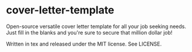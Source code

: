 # cover-letter-template
Open-source versatile cover letter template for all your job seeking needs. Just fill in the blanks and you're sure to secure that million dollar job!

Written in tex and released under the MIT license. See LICENSE.
